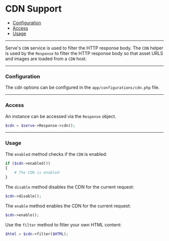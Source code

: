 # CDN Support

- [Configuration](#configuration)
- [Access](#access)
- [Usage](#usage)

--------------------------------------------------------

Serve's `CDN` service is used to filter the HTTP response body. The `CDN` helper is used by the `Response` to filter the HTTP response body so that asset URLS and images are loaded from a `CDN` host.

--------------------------------------------------------

### Configuration

The cdn options can be configured in the `app/configurations/cdn.php` file.

--------------------------------------------------------

### Access

An instance can be accessed via the `Response` object.

```php
$cdn = $serve->Response->cdn();
```

--------------------------------------------------------

### Usage

The `enabled` method checks if the `CDN` is enabled:
```php
if ($cdn->enabled())
{
    # The CDN is enabled
}
```

The `disable` method disables the CDN for the current request:
```php
$cdn->disable();
```

The `enable` method enables the CDN for the current request:
```php
$cdn->enable();
```

Use the `filter` method to filter your own HTML content:
```php
$html = $cdn->filter($HTML);
```